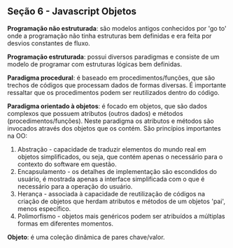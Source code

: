 ## Seção 6 - Javascript Objetos

**Programação não estruturada**: são modelos antigos conhecidos por 'go to' onde a programação não tinha estruturas bem definidas e era feita por desvios constantes de fluxo.

**Programação estruturada**: possui diversos paradigmas e consiste de um modelo de programar com estruturas lógicas bem definidas.

**Paradigma procedural**: é baseado em procedimentos/funções, que são trechos de códigos que processam dados de formas diversas. É importante ressaltar que os procedimentos podem ser reutilizados dentro do código.

**Paradigma orientado à objetos**: é focado em objetos, que são dados complexos que possuem atributos (outros dados) e métodos (procedimentos/funções). Neste paradigma os atributos e métodos são invocados através dos objetos que os contém. São princípios importantes na OO:
 1. Abstração - capacidade de traduzir elementos do mundo real em objetos simplificados, ou seja, que contém apenas o necessário para o contexto do software em questão.
 2. Encapsulamento - os detalhes de implementação são escondidos do usuário, é mostrada apenas a interface simplificada com o que é necessário para a operação do usuário.
 3. Herança - associada à capacidade de reutilização de códigos na criação de objetos que herdam atributos e métodos de um objetos 'pai', menos específico.
 4. Polimorfismo - objetos mais genéricos podem ser atribuídos a múltiplas formas em diferentes momentos.

**Objeto**: é uma coleção dinâmica de pares chave/valor.
